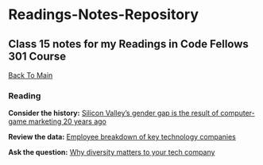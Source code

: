 # Readings-Notes-Repository

## Class 15 notes for my Readings in Code Fellows 301 Course

[Back To Main](README.md)


### Reading
**Consider the history:** [Silicon Valley’s gender gap is the result of computer-game marketing 20 years ago](https://qz.com/911737/silicon-valleys-gender-gap-is-the-result-of-computer-game-marketing-20-years-ago/)

**Review the data:** [Employee breakdown of key technology companies](https://informationisbeautiful.net/visualizations/diversity-in-tech/)

**Ask the question:** [Why diversity matters to your tech company](https://www.usatoday.com/story/tech/columnist/2015/07/21/why-diversity-matters-your-tech-company/30419871/)
